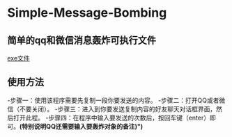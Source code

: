 # Simple-Message-Bombing
## 简单的qq和微信消息轰炸可执行文件
[exe文件]()
## 使用方法
 -步骤一：使用该程序需要先复制一段你要发送的内容。
 -步骤二：打开QQ或者微信（不要关闭）。
 -步骤三：进入到你要发送复制内容的好友聊天对话框界面，然后打开此程。
 -步骤四：在程序中输入要发送的次数后，按回车键（enter）即可。**(特别说明QQ还需要输入要轰炸对象的备注)")**
